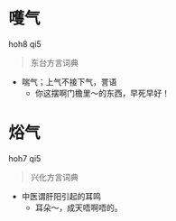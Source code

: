 # 嚄气
hoh8 qi5
> 东台方言词典
- 喘气；上气不接下气，詈语
  - 你这摆啊门檐里～的东西，早死早好！

# 焀气
hoh7 qi5
> 兴化方言词典
- 中医谓肝阳引起的耳鸣
  - 耳朵～，成天唔啊唔的。
